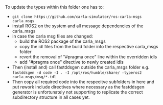 To update the types within this folder one has to:

  * ```git clone https://github.com/carla-simulator/ros-carla-msgs carla_msgs```
  * install ROS2 on the system and all message dependencies of the carla_msgs
  * in case the carla msg files are changed:
    - build the ROS2 package of the carla_msgs
    - copy the idl files from the build folder into the respective carla_msgs folder
    - revert the removal of "#pragma once" line within the overridden idls
    - add "#pragma once" directive to newly created idls
  * Then (install and) call fastddsgen outside the carla_msgs folder e.g.
    ```fastddsgen -d code -I . -I /opt/ros/humble/share/ -typeros2 carla_msgs/msg/*.idl```
  * Then copy all required code into the respecitve subfolders in here and put rework include directives where necessary 
    as the fastddsgen generator is unfortunately not supporting to replicate the correct subdirectory structure in all cases yet.


  

